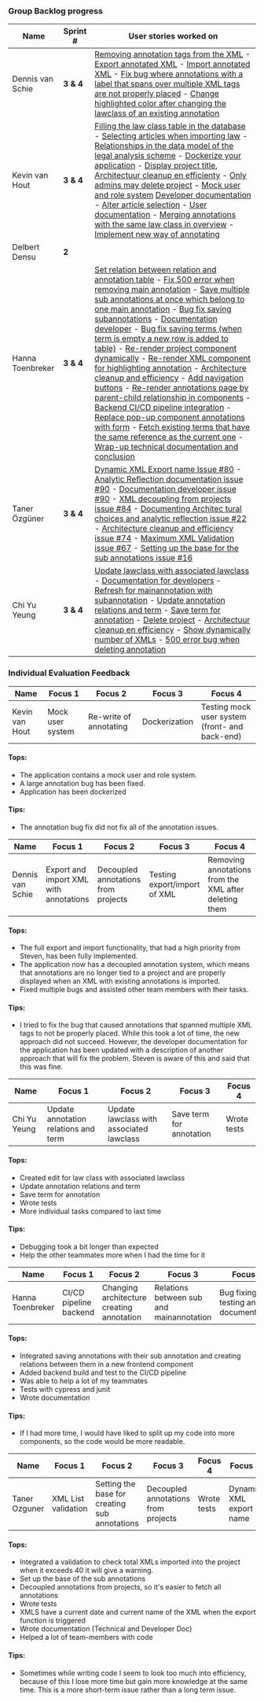 ### Group Backlog progress

|Name          | Sprint #  | User stories worked on                                                                                                                                                                                                                                                                                                                                                                                                                                                                                                                                                                                                                                                                                                                                                                                                                                                                                                                                                                                                                                                                                                                                                                                                                                                                                                                                                                                                                                                                                                                                                                                                                                                                                                                                                                                                                                                                                                                                                                                                                                                                                                                                                                                                                                                                                                                                                                                                                                                                                                                                                                                                                                                                                                                                                |
|--------------|-----------|-----------------------------------------------------------------------------------------------------------------------------------------------------------------------------------------------------------------------------------------------------------------------------------------------------------------------------------------------------------------------------------------------------------------------------------------------------------------------------------------------------------------------------------------------------------------------------------------------------------------------------------------------------------------------------------------------------------------------------------------------------------------------------------------------------------------------------------------------------------------------------------------------------------------------------------------------------------------------------------------------------------------------------------------------------------------------------------------------------------------------------------------------------------------------------------------------------------------------------------------------------------------------------------------------------------------------------------------------------------------------------------------------------------------------------------------------------------------------------------------------------------------------------------------------------------------------------------------------------------------------------------------------------------------------------------------------------------------------------------------------------------------------------------------------------------------------------------------------------------------------------------------------------------------------------------------------------------------------------------------------------------------------------------------------------------------------------------------------------------------------------------------------------------------------------------------------------------------------------------------------------------------------------------------------------------------------------------------------------------------------------------------------------------------------------------------------------------------------------------------------------------------------------------------------------------------------------------------------------------------------------------------------------------------------------------------------------------------------------------------------------------------------|
| Dennis van Schie   | **3 & 4** | [Removing annotation tags from the XML](https://gitlab.fdmci.hva.nl/se-specialization-2023-1/projects-ik/galactische-zakenpartners/legal-annotation-tool/-/issues/76) - [Export annotated XML](https://gitlab.fdmci.hva.nl/se-specialization-2023-1/projects-ik/galactische-zakenpartners/legal-annotation-tool/-/issues/15) - [Import annotated XML](https://gitlab.fdmci.hva.nl/se-specialization-2023-1/projects-ik/galactische-zakenpartners/legal-annotation-tool/-/issues/84) - [Fix bug where annotations with a label that spans over multiple XML tags are not properly placed](https://gitlab.fdmci.hva.nl/se-specialization-2023-1/projects-ik/galactische-zakenpartners/legal-annotation-tool/-/issues/81) - [Change highlighted color after changing the lawclass of an existing annotation](https://gitlab.fdmci.hva.nl/se-specialization-2023-1/projects-ik/galactische-zakenpartners/legal-annotation-tool/-/issues/114)                                                                                                                                                                                                                                                                                                                                                                                                                                                                                                                                                                                                                                                                                                                                                                                                                                                                                                                                                                                                                                                                                                                                                                                                                                                                                                                                                                                                                                                                                                                                                                                                                                                                                                                                                                                                                              |
| Kevin van Hout     | **3 & 4** | [Filling the law class table in the database](https://gitlab.fdmci.hva.nl/se-specialization-2023-1/projects-ik/galactische-zakenpartners/legal-annotation-tool/-/issues/18) - [Selecting articles when importing law](https://gitlab.fdmci.hva.nl/se-specialization-2023-1/projects-ik/galactische-zakenpartners/legal-annotation-tool/-/issues/54) - [Relationships in the data model of the legal analysis scheme](https://gitlab.fdmci.hva.nl/se-specialization-2023-1/projects-ik/galactische-zakenpartners/legal-annotation-tool/-/issues/59) - [Dockerize your application](https://gitlab.fdmci.hva.nl/se-specialization-2023-1/projects-ik/galactische-zakenpartners/legal-annotation-tool/-/issues/64) - [Display project title](https://gitlab.fdmci.hva.nl/se-specialization-2023-1/projects-ik/galactische-zakenpartners/legal-annotation-tool/-/issues/72), [Architectuur cleanup en efficienty](https://gitlab.fdmci.hva.nl/se-specialization-2023-1/projects-ik/galactische-zakenpartners/legal-annotation-tool/-/issues/74) - [Only admins may delete project](https://gitlab.fdmci.hva.nl/se-specialization-2023-1/projects-ik/galactische-zakenpartners/legal-annotation-tool/-/issues/83) - [Mock user and role system](https://gitlab.fdmci.hva.nl/se-specialization-2023-1/projects-ik/galactische-zakenpartners/legal-annotation-tool/-/issues/87) [Developer documentation](https://gitlab.fdmci.hva.nl/se-specialization-2023-1/projects-ik/galactische-zakenpartners/legal-annotation-tool/-/issues/90) - [Alter article selection](https://gitlab.fdmci.hva.nl/se-specialization-2023-1/projects-ik/galactische-zakenpartners/legal-annotation-tool/-/issues/97) - [User documentation](https://gitlab.fdmci.hva.nl/se-specialization-2023-1/projects-ik/galactische-zakenpartners/legal-annotation-tool/-/issues/98) - [Merging annotations with the same law class in overview](https://gitlab.fdmci.hva.nl/se-specialization-2023-1/projects-ik/galactische-zakenpartners/legal-annotation-tool/-/issues/111) - [Implement new way of annotating](https://gitlab.fdmci.hva.nl/se-specialization-2023-1/projects-ik/galactische-zakenpartners/legal-annotation-tool/-/issues/115)                                                                                                                                                                                                                                                                                                                                                                                                                                                                                                                                                         |
| Delbert Densu      | **2**     |                                                                                                                                                                                                                                                                                                                                                                                                                                                                                                                                                                                                                                                                                                                                                                                                                                                                                                                                                                                                                                                                                                                                                                                                                                                                                                                                                                                                                                                                                                                                                                                                                                                                                                                                                                                                                                                                                                                                                                                                                                                                                                                                                                                                                                                                                                                                                                                                                                                                                                                                                                                                                                                                                                                                                                       |
| Hanna Toenbreker   | **3 & 4** | [Set relation between relation and annotation table](https://gitlab.fdmci.hva.nl/se-specialization-2023-1/projects-ik/galactische-zakenpartners/legal-annotation-tool/-/issues/110) - [Fix 500 error when removing main annotation](https://gitlab.fdmci.hva.nl/se-specialization-2023-1/projects-ik/galactische-zakenpartners/legal-annotation-tool/-/issues/109) - [Save multiple sub annotations at once which belong to one main annotation](https://gitlab.fdmci.hva.nl/se-specialization-2023-1/projects-ik/galactische-zakenpartners/legal-annotation-tool/-/issues/93) - [Bug fix saving subannotations](https://gitlab.fdmci.hva.nl/se-specialization-2023-1/projects-ik/galactische-zakenpartners/legal-annotation-tool/-/issues/91) - [Documentation developer](https://gitlab.fdmci.hva.nl/se-specialization-2023-1/projects-ik/galactische-zakenpartners/legal-annotation-tool/-/issues/90) - [Bug fix saving terms (when term is empty a new row is added to table)](https://gitlab.fdmci.hva.nl/se-specialization-2023-1/projects-ik/galactische-zakenpartners/legal-annotation-tool/-/issues/82) - [Re-render project component dynamically](https://gitlab.fdmci.hva.nl/se-specialization-2023-1/projects-ik/galactische-zakenpartners/legal-annotation-tool/-/issues/78) - [Re-render XML component for highlighting annotation](https://gitlab.fdmci.hva.nl/se-specialization-2023-1/projects-ik/galactische-zakenpartners/legal-annotation-tool/-/issues/75) - [Architecture cleanup and efficiency](https://gitlab.fdmci.hva.nl/se-specialization-2023-1/projects-ik/galactische-zakenpartners/legal-annotation-tool/-/issues/74) - [Add navigation buttons](https://gitlab.fdmci.hva.nl/se-specialization-2023-1/projects-ik/galactische-zakenpartners/legal-annotation-tool/-/issues/73) - [Re-render annotations page by parent-child relationship in components](https://gitlab.fdmci.hva.nl/se-specialization-2023-1/projects-ik/galactische-zakenpartners/legal-annotation-tool/-/issues/70) - [Backend CI/CD pipeline integration](https://gitlab.fdmci.hva.nl/se-specialization-2023-1/projects-ik/galactische-zakenpartners/legal-annotation-tool/-/issues/69) - [Replace pop-up component annotations with form](https://gitlab.fdmci.hva.nl/se-specialization-2023-1/projects-ik/galactische-zakenpartners/legal-annotation-tool/-/issues/68) - [Fetch existing terms that have the same reference as the current one](https://gitlab.fdmci.hva.nl/se-specialization-2023-1/projects-ik/galactische-zakenpartners/legal-annotation-tool/-/issues/61) - [Wrap-up technical documentation and conclusion](https://gitlab.fdmci.hva.nl/se-specialization-2023-1/projects-ik/galactische-zakenpartners/legal-annotation-tool/-/issues/23) |
| Taner Özgüner      | **3 & 4** | [Dynamic XML Export name Issue #80](https://gitlab.fdmci.hva.nl/se-specialization-2023-1/projects-ik/galactische-zakenpartners/legal-annotation-tool/-/issues/80) - [Analytic Reflection documentation issue #90](https://gitlab.fdmci.hva.nl/se-specialization-2023-1/projects-ik/galactische-zakenpartners/legal-annotation-tool/-/work_items/108) - [Documentation developer issue #90](https://gitlab.fdmci.hva.nl/se-specialization-2023-1/projects-ik/galactische-zakenpartners/legal-annotation-tool/-/issues/90) - [XML decoupling from projects issue #84](https://gitlab.fdmci.hva.nl/se-specialization-2023-1/projects-ik/galactische-zakenpartners/legal-annotation-tool/-/issues/84) - [Documenting Architec tural choices and analytic reflection issue #22](https://gitlab.fdmci.hva.nl/se-specialization-2023-1/projects-ik/galactische-zakenpartners/legal-annotation-tool/-/issues/22) - [Architecture cleanup and efficiency issue #74](https://gitlab.fdmci.hva.nl/se-specialization-2023-1/projects-ik/galactische-zakenpartners/legal-annotation-tool/-/issues/74) - [Maximum XML Validation issue #67](https://gitlab.fdmci.hva.nl/se-specialization-2023-1/projects-ik/galactische-zakenpartners/legal-annotation-tool/-/issues/67) - [Setting up the base for the sub annotations issue #16](https://gitlab.fdmci.hva.nl/se-specialization-2023-1/projects-ik/galactische-zakenpartners/legal-annotation-tool/-/issues/16)                                                                                                                                                                                                                                                                                                                                                                                                                                                                                                                                                                                                                                                                                                                                                                                                                                                                                                                                                                                                                                                                                                                                                                                                                                                                                                                   | 
| Chi Yu Yeung       | **3 & 4** | [Update lawclass with associated lawclass](https://gitlab.fdmci.hva.nl/se-specialization-2023-1/projects-ik/galactische-zakenpartners/legal-annotation-tool/-/issues/86) - [Documentation for developers](https://gitlab.fdmci.hva.nl/se-specialization-2023-1/projects-ik/galactische-zakenpartners/legal-annotation-tool/-/issues/90) - [Refresh for mainannotation with subannotation](https://gitlab.fdmci.hva.nl/se-specialization-2023-1/projects-ik/galactische-zakenpartners/legal-annotation-tool/-/issues/114) - [Update annotation relations and term](https://gitlab.fdmci.hva.nl/se-specialization-2023-1/projects-ik/galactische-zakenpartners/legal-annotation-tool/-/issues/44) - [Save term for annotation](https://gitlab.fdmci.hva.nl/se-specialization-2023-1/projects-ik/galactische-zakenpartners/legal-annotation-tool/-/issues/58) - [Delete project](https://gitlab.fdmci.hva.nl/se-specialization-2023-1/projects-ik/galactische-zakenpartners/legal-annotation-tool/-/issues/66) - [Architectuur cleanup en efficiency](https://gitlab.fdmci.hva.nl/se-specialization-2023-1/projects-ik/galactische-zakenpartners/legal-annotation-tool/-/issues/74) - [Show dynamically number of XMLs](https://gitlab.fdmci.hva.nl/se-specialization-2023-1/projects-ik/galactische-zakenpartners/legal-annotation-tool/-/issues/79) - [500 error bug when deleting annotation](https://gitlab.fdmci.hva.nl/se-specialization-2023-1/projects-ik/galactische-zakenpartners/legal-annotation-tool/-/issues/109)                                                                                                                                                                                                                                                                                                                                                                                                                                                                                                                                                                                                                                                                                                                                                                                                                                                                                                                                                                                                                                                                                                                                                                                                                                          |


### Individual Evaluation Feedback

|  Name       | Focus 1     | Focus 2  | Focus 3 | Focus 4 |
|---------|-------------|----------|---------|---------|
| Kevin van Hout | Mock user system  | Re-write of annotating | Dockerization  | Testing mock user system (front- and back-end)  |      

#### Tops:
 - The application contains a mock user and role system.
 - A large annotation bug has been fixed.
 - Application has been dockerized

#### Tips:

 - The annotation bug fix did not fix all of the annotation issues.

|  Name       | Focus 1     | Focus 2  | Focus 3 | Focus 4 |
|---------|-------------|----------|---------|---------|
| Dennis van Schie | Export and import XML with annotations | Decoupled annotations from projects | Testing export/import of XML | Removing annotations from the XML after deleting them |      

#### Tops:
- The full export and import functionality, that had a high priority from Steven, has been fully implemented.
- The application now has a decoupled annotation system, which means that annotations are no longer tied to a project and are properly displayed when an XML with existing annotations is imported.
- Fixed multiple bugs and assisted other team members with their tasks.

#### Tips:
- I tried to fix the bug that caused annotations that spanned multiple XML tags to not be properly placed. While this took a lot of time, the new approach did not succeed. However, the developer documentation for the application has been updated with a description of another approach that will fix the problem. Steven is aware of this and said that this was fine.

|  Name       | Focus 1     | Focus 2  | Focus 3 | Focus 4 |
|---------|-------------|----------|---------|---------|
| Chi Yu Yeung | Update annotation relations and term | Update lawclass with associated lawclass |  Save term for annotation | Wrote tests      |      

#### Tops:
- Created edit for law class with associated lawclass
- Update annotation relations and term
- Save term for annotation
- Wrote tests
- More individual tasks compared to last time

#### Tips:

- Debugging took a bit longer than expected
- Help the other teammates more when I had the time for it

|  Name       | Focus 1     | Focus 2  | Focus 3 | Focus 4 |
|---------|-------------|----------|---------|---------|
| Hanna Toenbreker | CI/CD pipeline backend | Changing architecture creating annotation  | Relations between sub and mainannotation  |  Bug fixing, testing and documentation  |      

#### Tops:
- Integrated saving annotations with their sub annotation and creating relations between them in a new frontend component
- Added backend build and test to the CI/CD pipeline
- Was able to help a lot of my teammates
- Tests with cypress and junit
- Wrote documentation

#### Tips:
- If I had more time, I would have liked to split up my code into more components, so the code would be more readable. 


| Name         | Focus 1             | Focus 2                                       | Focus 3                             | Focus 4     | Focus 5                 |
|--------------|---------------------|-----------------------------------------------|-------------------------------------|-------------|-------------------------|
|Taner Ozguner | XML List validation | Setting the base for creating sub annotations | Decoupled annotations from projects | Wrote tests | Dynamic XML export name |

#### Tops:
- Integrated a validation to check total XMLs imported into the project when it exceeds 40 it will give a warning.
- Set up the base of the sub annotations
- Decoupled annotations from projects, so it's easier to fetch all annotations
- Wrote tests
- XMLS have a current date and current name of the XML when the export function is triggered
- Wrote documentation (Technical and Developer Doc)
- Helped a lot of team-members with code

#### Tips:
- Sometimes while writing code I seem to look too much into efficiency, because of this I lose more time but gain more knowledge at the same time. 
This is a more short-term issue rather than a long term issue.